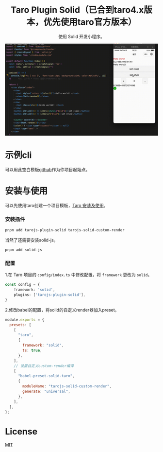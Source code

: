 <h1 align="center">Taro Plugin Solid（已合到taro4.x版本，优先使用taro官方版本）</h1>

<p align="center">使用 Solid 开发小程序。</p>

![这是图片](https://github.com/phy-lei/tarojs-plugin-solid/blob/main/pic/example.gif)

# 示例cli
可以用此空白模板[github](https://github.com/phy-lei/taro-solid-cli)作为你项目起始点。

# 安装与使用
可以先使用taro创建一个项目模板，[Taro 安装及使用](https://docs.taro.zone/docs/GETTING-STARTED)。

### 安装插件
```bash
pnpm add tarojs-plugin-solid tarojs-solid-custom-render
```
当然了还需要安装solid-js。
```bash
pnpm add solid-js
```

### 配置
1.在 Taro 项目的 `config/index.ts` 中修改配置，将 `framework` 更改为 `solid`。

```ts
const config = {
    framework: 'solid',
    plugins: ['tarojs-plugin-solid'],
}
```

2.修改babel的配置，将solid的自定义render器加入preset。
```js
module.exports = {
  presets: [
    [
      "taro",
      {
        framework: "solid",
        ts: true,
      },
    ],
    // 设置自定义custom-render编译
    [
      "babel-preset-solid-taro",
      {
        moduleName: "tarojs-solid-custom-render",
        generate: "universal",
      },
    ],
  ],
};
```

# License
[MIT](./LICENSE)
